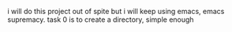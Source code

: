 i will do this project out of spite but i will keep using emacs, emacs supremacy.
task 0 is to create a directory, simple enough

